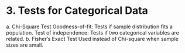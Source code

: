 # 3. Tests for Categorical Data

a. Chi-Square Test
Goodness-of-fit: Tests if sample distribution fits a population.
Test of independence: Tests if two categorical variables are related.
b. Fisher’s Exact Test
Used instead of Chi-square when sample sizes are small.